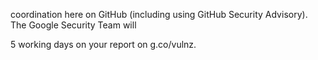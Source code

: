 coordination here on
GitHub 
(including using GitHub Security Advisory). 
The Google Security
Team will
 
5 working days on your report on g.co/vulnz.
